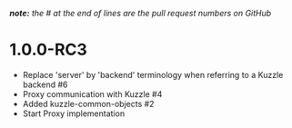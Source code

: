 *__note:__ the # at the end of lines are the pull request numbers on GitHub*

# 1.0.0-RC3

* Replace 'server' by 'backend' terminology when referring to a Kuzzle backend  #6
* Proxy communication with Kuzzle #4
* Added kuzzle-common-objects #2
* Start Proxy implementation
